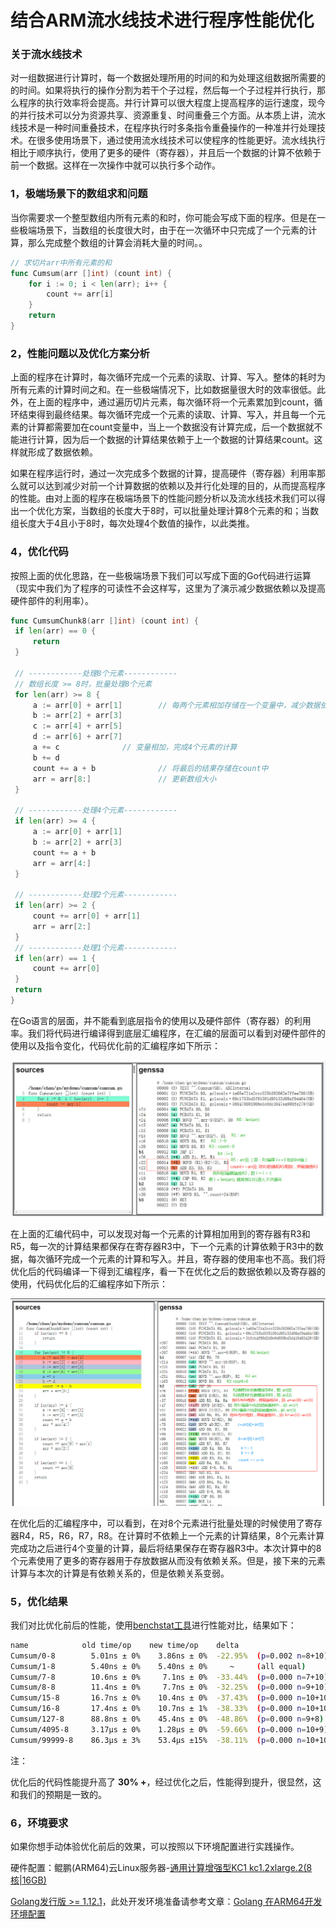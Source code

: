 # 结合ARM流水线技术进行程序性能优化

### 关于流水线技术

对一组数据进行计算时，每一个数据处理所用的时间的和为处理这组数据所需要的的时间。如果将执行的操作分割为若干个子过程，然后每一个子过程并行执行，那么程序的执行效率将会提高。并行计算可以很大程度上提高程序的运行速度，现今的并行技术可以分为资源共享、资源重复、时间重叠三个方面。从本质上讲，流水线技术是一种时间重叠技术，在程序执行时多条指令重叠操作的一种准并行处理技术。在很多使用场景下，通过使用流水线技术可以使程序的性能更好。流水线执行相比于顺序执行，使用了更多的硬件（寄存器），并且后一个数据的计算不依赖于前一个数据。这样在一次操作中就可以执行多个动作。

### 1，极端场景下的数组求和问题

当你需要求一个整型数组内所有元素的和时，你可能会写成下面的程序。但是在一些极端场景下，当数组的长度很大时，由于在一次循环中只完成了一个元素的计算，那么完成整个数组的计算会消耗大量的时间。。

```go
// 求切片arr中所有元素的和
func Cumsum(arr []int) (count int) {
	for i := 0; i < len(arr); i++ {
		count += arr[i]     
	}
	return
}
```

### 2，性能问题以及优化方案分析

上面的程序在计算时，每次循环完成一个元素的读取、计算、写入。整体的耗时为所有元素的计算时间之和。在一些极端情况下，比如数据量很大时的效率很低。此外，在上面的程序中，通过遍历切片元素，每次循环将一个元素累加到count，循环结束得到最终结果。每次循环完成一个元素的读取、计算、写入，并且每一个元素的计算都需要加在count变量中，当上一个数据没有计算完成，后一个数据就不能进行计算，因为后一个数据的计算结果依赖于上一个数据的计算结果count。这样就形成了数据依赖。

如果在程序运行时，通过一次完成多个数据的计算，提高硬件（寄存器）利用率那么就可以达到减少对前一个计算数据的依赖以及并行化处理的目的，从而提高程序的性能。由对上面的程序在极端场景下的性能问题分析以及流水线技术我们可以得出一个优化方案，当数组的长度大于8时，可以批量处理计算8个元素的和；当数组长度大于4且小于8时，每次处理4个数值的操作，以此类推。

### 4，优化代码

按照上面的优化思路，在一些极端场景下我们可以写成下面的Go代码进行运算（现实中我们为了程序的可读性不会这样写，这里为了演示减少数据依赖以及提高硬件部件的利用率）。

   ```go
   func CumsumChunk8(arr []int) (count int) {
	if len(arr) == 0 {
		return
	}

    // ------------处理8个元素------------
    // 数组长度 >= 8时，批量处理8个元素 
	for len(arr) >= 8 {
		a := arr[0] + arr[1]        // 每两个元素相加存储在一个变量中，减少数据依赖 
		b := arr[2] + arr[3]
		c := arr[4] + arr[5]
		d := arr[6] + arr[7]
		a += c			    // 变量相加，完成4个元素的计算
		b += d
		count += a + b	            // 将最后的结果存储在count中
		arr = arr[8:]               // 更新数组大小
	}

    // ------------处理4个元素------------
	if len(arr) >= 4 {
		a := arr[0] + arr[1]
		b := arr[2] + arr[3]
		count += a + b
		arr = arr[4:]
	}

    // ------------处理2个元素------------
	if len(arr) >= 2 {
		count += arr[0] + arr[1]
		arr = arr[2:]
	}
	// ------------处理1个元素------------
	if len(arr) == 1 {
		count += arr[0]
	}
	return
   }
   ```

在Go语言的层面，并不能看到底层指令的使用以及硬件部件（寄存器）的利用率。我们将代码进行编译得到底层汇编程序，在汇编的层面可以看到对硬件部件的使用以及指令变化，代码优化前的汇编程序如下所示：

![image](images/beforPipeline.jpg)   

在上面的汇编代码中，可以发现对每一个元素的计算相加用到的寄存器有R3和R5，每一次的计算结果都保存在寄存器R3中，下一个元素的计算依赖于R3中的数据，每次循环完成一个元素的计算和写入。并且，寄存器的使用率也不高。我们将优化后的代码编译一下得到汇编程序，看一下在优化之后的数据依赖以及寄存器的使用，代码优化后的汇编程序如下所示：

![image](images/afterPipeline.jpg)   

在优化后的汇编程序中，可以看到，在对8个元素进行批量处理的时候使用了寄存器R4，R5，R6，R7，R8。在计算时不依赖上一个元素的计算结果，8个元素计算完成功之后进行4个变量的计算，最后将结果保存在寄存器R3中。本次计算中的8个元素使用了更多的寄存器用于存放数据从而没有依赖关系。但是，接下来的元素计算与本次的计算是有依赖关系的，但是依赖关系变弱。

### 5，优化结果

我们对比优化前后的性能，使用[benchstat工具](https://godoc.org/golang.org/x/perf/cmd/benchstat)进行性能对比，结果如下：

   ```bash
   name            old time/op    new time/op    delta
   Cumsum/0-8        5.01ns ± 0%    3.86ns ± 0%  -22.95%  (p=0.002 n=8+10)
   Cumsum/1-8        5.40ns ± 0%    5.40ns ± 0%     ~     (all equal)
   Cumsum/7-8        10.6ns ± 0%     7.1ns ± 0%  -33.44%  (p=0.000 n=7+10)
   Cumsum/8-8        11.4ns ± 0%     7.7ns ± 0%  -32.25%  (p=0.000 n=9+10)
   Cumsum/15-8       16.7ns ± 0%    10.4ns ± 0%  -37.43%  (p=0.000 n=10+10)
   Cumsum/16-8       17.4ns ± 0%    10.7ns ± 1%  -38.33%  (p=0.000 n=10+10)
   Cumsum/127-8      88.8ns ± 0%    45.4ns ± 0%  -48.86%  (p=0.000 n=9+8)
   Cumsum/4095-8     3.17µs ± 0%    1.28µs ± 0%  -59.66%  (p=0.000 n=10+9)
   Cumsum/99999-8    86.3µs ± 3%    53.4µs ±15%  -38.11%  (p=0.000 n=10+10)
   ```

注：

[ns]:表示每次操作的耗时
[x%]:表示样本离散值
[(p=...   n=...)]:p表示结果的可信程度，p值越大可信程度越低；n表示样本数量

优化后的代码性能提升高了 **30% +**，经过优化之后，性能得到提升，很显然，这和我们的预期是一致的。

### 6，环境要求

如果你想手动体验优化前后的效果，可以按照以下环境配置进行实践操作。

硬件配置：鲲鹏(ARM64)云Linux服务器-[通用计算增强型KC1 kc1.2xlarge.2(8核|16GB)](https://www.huaweicloud.com/product/ecs.html)

[Golang发行版 >= 1.12.1](https://golang.org/dl/)，此处开发环境准备请参考文章：[Golang 在ARM64开发环境配置](https://github.com/OptimizeLab/docs/blob/master/tutorial/environment/go_dev_env/go_dev_env.md)

